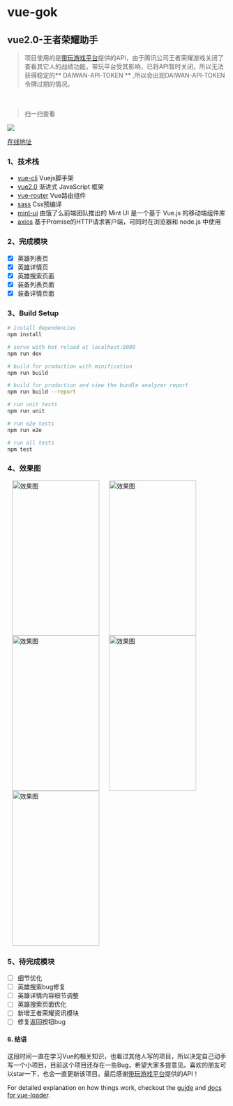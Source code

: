 # vue-gok

## vue2.0-王者荣耀助手
> 项目使用的是[带玩游戏平台](http://www.games-cube.com/)提供的API，由于腾讯公司王者荣耀游戏关闭了查看其它人的战绩功能，带玩平台受其影响，已将API暂时关闭，所以无法获得稳定的** DAIWAN-API-TOKEN ** ,所以会出现DAIWAN-API-TOKEN令牌过期的情况。

　
> 扫一扫查看

![](http://omltcytf6.bkt.clouddn.com/qrcode.png)

[在线地址](http://118.178.56.106/gok/#/)

### 1、技术栈

- [vue-cli](https://github.com/vuejs/vue-cli) Vuejs脚手架
- [vue2.0](https://github.com/vuejs/vue) 渐进式
JavaScript 框架
- [vue-router](https://github.com/vuejs/vue-router) Vue路由组件
- [sass](https://github.com/sass/sass) Css预编译
- [mint-ui](https://github.com/ElemeFE/mint-ui) 由饿了么前端团队推出的 Mint UI 是一个基于 Vue.js 的移动端组件库
- [axios](https://github.com/mzabriskie/axios) 基于Promise的HTTP请求客户端，可同时在浏览器和 node.js 中使用

### 2、完成模块

- [x] 英雄列表页
- [x] 英雄详情页
- [x] 英雄搜索页面
- [x] 装备列表页面
- [x] 装备详情页面

### 3、Build Setup

``` bash
# install dependencies
npm install

# serve with hot reload at localhost:8080
npm run dev

# build for production with minification
npm run build

# build for production and view the bundle analyzer report
npm run build --report

# run unit tests
npm run unit

# run e2e tests
npm run e2e

# run all tests
npm test
```
### 4、效果图

<img src="http://omltcytf6.bkt.clouddn.com/1.png" alt="效果图" title="效果图" style="margin: 0 11px;" width="200" height="355"/><img src="http://omltcytf6.bkt.clouddn.com/2.png" alt="效果图" title="效果图" style="margin: 0 11px;" width="200" height="355"/><img src="http://omltcytf6.bkt.clouddn.com/5.png" alt="效果图" title="效果图" style="margin: 0 11px;" width="200" height="355"/><img src="http://omltcytf6.bkt.clouddn.com/3.png" style="margin: 0 11px;" alt="效果图" title="效果图" width="200" height="355"/><img src="http://omltcytf6.bkt.clouddn.com/4.png" alt="效果图" title="效果图" style="margin: 0 11px;" width="200" height="355"/>

### 5、待完成模块

- [ ] 细节优化
- [ ] 英雄搜索bug修复
- [ ] 英雄详情内容细节调整
- [ ] 英雄搜索页面优化
- [ ] 新增王者荣耀资讯模块
- [ ] 修复返回按钮bug

#### 6. 结语

这段时间一直在学习Vue的相关知识，也看过其他人写的项目，所以决定自己动手写一个小项目，目前这个项目还存在一些Bug，希望大家多提意见。喜欢的朋友可以star一下，也会一直更新该项目。最后感谢[带玩游戏平台](http://www.games-cube.com/)提供的API！

For detailed explanation on how things work, checkout the [guide](http://vuejs-templates.github.io/webpack/) and [docs for vue-loader](http://vuejs.github.io/vue-loader).
